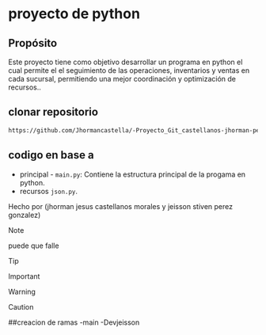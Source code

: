 # proyecto de python 

## Propósito
Este proyecto tiene como objetivo desarrollar un programa en python el cual permite el 
el seguimiento de las operaciones, inventarios y ventas en cada sucursal, 
permitiendo una mejor coordinación y optimización de recursos..

## clonar repositorio
```bash
https://github.com/Jhormancastella/-Proyecto_Git_castellanos-jhorman-perez-jeisson.git
```

## codigo en base a 
- principal - `main.py`: Contiene la estructura principal de la progama en python.
- recursos `json.py`.


Hecho por (jhorman jesus castellanos morales y jeisson stiven perez gonzalez)

> [!NOTE]
> puede que falle

> [!TIP]
> 

> [!IMPORTANT]  
> 

> [!WARNING]  
> 

> [!CAUTION]
> 

##creacion de ramas
-main
-Devjeisson